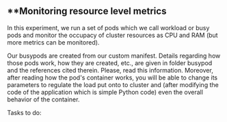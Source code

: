 ## **Monitoring resource level metrics

In this experiment, we run a set of pods which we call workload or busy pods and monitor the occupacy of cluster resources as CPU and RAM (but more metrics can be monitored).

Our busypods are created from our custom manifest. Details regarding how those pods work, how they are created, etc., are given in folder busypod and the references cited therein. Please, read this information. Moreover, after reading how the pod's container works, you will be able to change its parameters to regulate the load put onto to cluster and (after modifying the code of the application which is simple Python code) even the overall behavior of the container.

Tasks to do:



